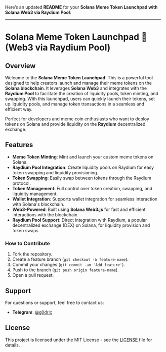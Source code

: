 Here’s an updated **README** for your **Solana Meme Token Launchpad with Solana Web3 via Raydium Pool**:

---

# Solana Meme Token Launchpad 🚀 (Web3 via Raydium Pool)

## Overview

Welcome to the **Solana Meme Token Launchpad**! This is a powerful tool designed to help creators launch and manage their meme tokens on the **Solana blockchain**. It leverages **Solana Web3** and integrates with the **Raydium Pool** to facilitate the creation of liquidity pools, token minting, and swapping. With this launchpad, users can quickly launch their tokens, set up liquidity pools, and manage token transactions in a seamless and efficient way.

Perfect for developers and meme coin enthusiasts who want to deploy tokens on Solana and provide liquidity on the **Raydium** decentralized exchange.

## Features

- **Meme Token Minting**: Mint and launch your custom meme tokens on Solana.
- **Raydium Pool Integration**: Create liquidity pools on Raydium for easy token swapping and liquidity provisioning.
- **Token Swapping**: Easily swap between tokens through the Raydium protocol.
- **Token Management**: Full control over token creation, swapping, and liquidity management.
- **Wallet Integration**: Supports wallet integration for seamless interaction with Solana's blockchain.
- **Web3-Powered**: Built using **Solana Web3.js** for fast and efficient interactions with the blockchain.
- **Raydium Pool Support**: Direct integration with Raydium, a popular decentralized exchange (DEX) on Solana, for liquidity provision and token swaps.

### How to Contribute
1. Fork the repository.
2. Create a feature branch (`git checkout -b feature-name`).
3. Commit your changes (`git commit -am 'Add feature'`).
4. Push to the branch (`git push origin feature-name`).
5. Open a pull request.

## Support

For questions or support, feel free to contact us:

- **Telegram**: [@g0drlc](https://t.me/g0drlc) 

## License

This project is licensed under the MIT License - see the [LICENSE](LICENSE) file for details.
